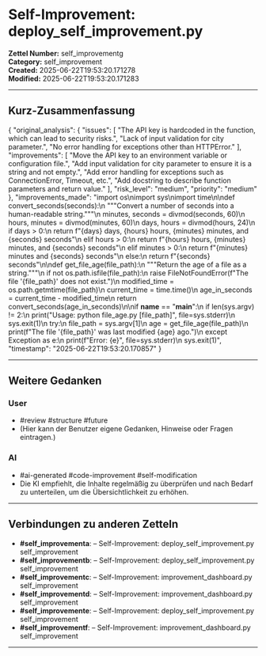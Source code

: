 # Self-Improvement: deploy_self_improvement.py

**Zettel Number:** self_improvementg  
**Category:** self_improvement  
**Created:** 2025-06-22T19:53:20.171278  
**Modified:** 2025-06-22T19:53:20.171283  

---

## Kurz-Zusammenfassung
{
  "original_analysis": {
    "issues": [
      "The API key is hardcoded in the function, which can lead to security risks.",
      "Lack of input validation for city parameter.",
      "No error handling for exceptions other than HTTPError."
    ],
    "improvements": [
      "Move the API key to an environment variable or configuration file.",
      "Add input validation for city parameter to ensure it is a string and not empty.",
      "Add error handling for exceptions such as ConnectionError, Timeout, etc.",
      "Add docstring to describe function parameters and return value."
    ],
    "risk_level": "medium",
    "priority": "medium"
  },
  "improvements_made": "import os\nimport sys\nimport time\n\ndef convert_seconds(seconds):\n    \"\"\"Convert a number of seconds into a human-readable string.\"\"\"\n    minutes, seconds = divmod(seconds, 60)\n    hours, minutes = divmod(minutes, 60)\n    days, hours = divmod(hours, 24)\n    if days > 0:\n        return f\"{days} days, {hours} hours, {minutes} minutes, and {seconds} seconds\"\n    elif hours > 0:\n        return f\"{hours} hours, {minutes} minutes, and {seconds} seconds\"\n    elif minutes > 0:\n        return f\"{minutes} minutes and {seconds} seconds\"\n    else:\n        return f\"{seconds} seconds\"\n\ndef get_file_age(file_path):\n    \"\"\"Return the age of a file as a string.\"\"\"\n    if not os.path.isfile(file_path):\n        raise FileNotFoundError(f\"The file '{file_path}' does not exist.\")\n    modified_time = os.path.getmtime(file_path)\n    current_time = time.time()\n    age_in_seconds = current_time - modified_time\n    return convert_seconds(age_in_seconds)\n\nif __name__ == \"__main__\":\n    if len(sys.argv) != 2:\n        print(\"Usage: python file_age.py [file_path]\", file=sys.stderr)\n        sys.exit(1)\n    try:\n        file_path = sys.argv[1]\n        age = get_file_age(file_path)\n        print(f\"The file '{file_path}' was last modified {age} ago.\")\n    except Exception as e:\n        print(f\"Error: {e}\", file=sys.stderr)\n        sys.exit(1)",
  "timestamp": "2025-06-22T19:53:20.170857"
}

---

## Weitere Gedanken

### User
- #review #structure #future
- (Hier kann der Benutzer eigene Gedanken, Hinweise oder Fragen eintragen.)

### AI
- #ai-generated #code-improvement #self-modification
- Die KI empfiehlt, die Inhalte regelmäßig zu überprüfen und nach Bedarf zu unterteilen, um die Übersichtlichkeit zu erhöhen.

---

## Verbindungen zu anderen Zetteln

- **#self_improvementa**:  – Self-Improvement: deploy_self_improvement.py self_improvement
- **#self_improvementb**:  – Self-Improvement: deploy_self_improvement.py self_improvement
- **#self_improvementc**:  – Self-Improvement: improvement_dashboard.py self_improvement
- **#self_improvementd**:  – Self-Improvement: improvement_dashboard.py self_improvement
- **#self_improvemente**:  – Self-Improvement: deploy_self_improvement.py self_improvement
- **#self_improvementf**:  – Self-Improvement: improvement_dashboard.py self_improvement

---

